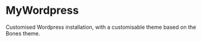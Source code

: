 MyWordpress
===========

Customised Wordpress installation, with a customisable theme based on the Bones theme.


